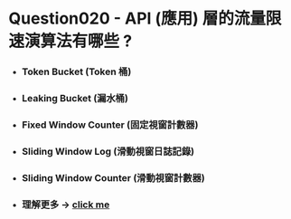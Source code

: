 Question020 - API (應用) 層的流量限速演算法有哪些 ?
=====
* ### Token Bucket (Token 桶)
* ### Leaking Bucket (漏水桶)
* ### Fixed Window Counter (固定視窗計數器)
* ### Sliding Window Log (滑動視窗日誌記錄)
* ### Sliding Window Counter (滑動視窗計數器)
* ### 理解更多 -> [click me](https://gitlab.com/ChiangWei/main/-/tree/master/SystemsDesign/Chapter04)
<br />
